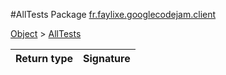 #AllTests
Package [fr.faylixe.googlecodejam.client](nullfr/faylixe/googlecodejam/client)

[Object]() > [AllTests]()




Return type | Signature
--- | ---:
